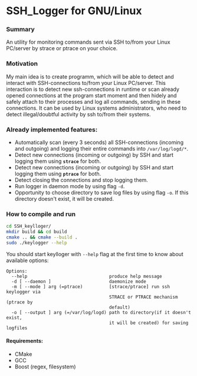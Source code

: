 # SSH_Logger for GNU/Linux


### Summary
An utility for monitoring commands sent via SSH to/from your Linux PC/server by strace or ptrace on your choice.

### Motivation
My main idea is to create programm, which will be able to detect and interact with SSH-connections to/from your Linux PC/server. This interaction is to detect new ssh-connections in runtime or scan already opened connections at the program start moment and then hidely and safely attach to their processes and log all commands, sending in these connections. It can be used by Linux systems administrators, who need to detect illegal/doubtful activity by ssh to/from their systems.


### Already implemented features:
 - Automatically scan (every 3 seconds) all SSH-connections (incoming and outgoing) and logging their entire commands into ```/var/log/logd/*```.
 - Detect new connections (incoming or outgoing) by SSH and start logging them using **```strace```** for both.
 - Detect new connections (incoming or outgoing) by SSH and start logging them using **```ptrace```** for both.
 - Detect closing the connections and stop logging them.
 - Run logger in daemon mode by using flag ```-d```.
 - Opportunity to choose directory to save log files by using flag ```-o```. If this directory doesn't exist, it will be created.


### How to compile and run

```bash
cd SSH_keylloger/
mkdir build && cd build
cmake .. && cmake --build .
sudo ./keylogger --help
```

You should start keylloger with ```--help``` flag at the first time to know about available options:

```
Options:
  --help                               produce help message
  -d [ --daemon ]                      daemonize mode
  -m [ --mode ] arg (=ptrace)          [strace/ptrace] run ssh keylogger via 
                                       STRACE or PTRACE mechanism (ptrace by 
                                       default)
  -o [ --output ] arg (=/var/log/logd) path to directory(if it doesn't exist, 
                                       it will be created) for saving logfiles
```


#### Requirements:
 - CMake
 - GCC
 - Boost (regex, filesystem)
